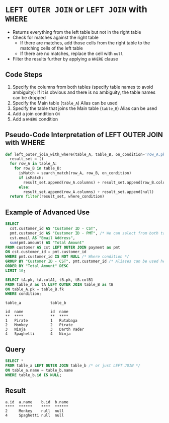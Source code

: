 # `LEFT OUTER JOIN` or `LEFT JOIN` with `WHERE`

- Returns everything from the left table but not in the right table
- Check for matches against the right table
  - If there are matches, add those cells from the right table to the matching cells of the left table
  - If there are no matches, replace the cell with `null`
- Filter the results further by applying a `WHERE` clause

## Code Steps

1. Specify the columns from both tables (specify table names to avoid ambiguity): If it is obvious and there is no ambiguity, the table names can be dropped
1. Specify the Main table (`table_A`) Alias can be used
1. Specify the table that joins the Main table (`table_B`) Alias can be used
1. Add a join condition `ON`
1. Add a `WHERE` condition

## Pseudo-Code Interpretation of LEFT OUTER JOIN with WHERE

```python
def left_outer_join_with_where(table_A, table_B, on_condition='row_A.pk == row_B.fk', where_condition):
  result_set = ()
  for row_A in table_A:
    for row_B in table_B:
      isMatch = search_match(row_A, row_B, on_condition)
      if isMatch:
        result_set.append(row_A.columns) + result_set.append(row_B.columns)
      else:
        result_set.append(row_A.columns) + result_set.append(null)
  return filter(result_set, where_condition)
```

## Example of Advanced Use

```sql
SELECT
  cst.customer_id AS "Customer ID - CST",
  pmt.customer_id AS "Customer ID - PMT", /* We can select from both tables */
  cst.email AS "Email Address",
  sum(pmt.amount) AS "Total Amount"
FROM customer AS cst LEFT OUTER JOIN payment as pmt
ON cst.customer_id = pmt.customer_id
WHERE pmt.customer_id IS NOT NULL /* Where condition */
GROUP BY "Customer ID - CST", pmt.customer_id /* Aliases can be used here */
ORDER BY "Total Amount" DESC
LIMIT 10;
```

```sql
SELECT tA.pk, tA.colA1, tB.pk, tB.colB1
FROM table_A as tA LEFT OUTER JOIN table_B as tB
ON table_A.pk = table_B.fk
WHERE condition;
```

```visual
table_a             table_b

id  name            id  name
**  ****            **  ****
1   Pirate          1   Rutabaga
2   Monkey          2   Pirate
3   Ninja           3   Darth Vader
4   Spaghetti       4   Ninja
```

## Query

```sql
SELECT *
FROM table_a LEFT OUTER JOIN table_b /* or just LEFT JOIN */
ON table_a.name = table_b.name
WHERE table_b.id IS NULL;
```

## Result

```visual
a.id  a.name    b.id  b.name
****  ******    ****  ******
2     Monkey    null  null
4     Spaghetti null  null
```
